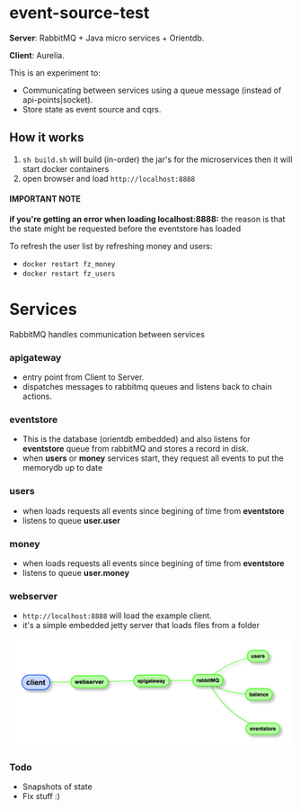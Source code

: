 # event-source-test
**Server**: RabbitMQ + Java micro services + Orientdb.

**Client**: Aurelia.

This is an experiment to:
- Communicating between services using a queue message (instead of api-points|socket).
- Store state as event source and cqrs.

## How it works
1. `sh build.sh` will build (in-order) the jar's for the microservices then it will start docker containers
2. open browser and load `http://localhost:8888`

#### IMPORTANT NOTE
**if you're getting an error when loading localhost:8888:**
the reason is that the state might be requested before the eventstore has loaded

To refresh the user list by refreshing money and users:
- `docker restart fz_money` 
- `docker restart fz_users`

# Services
RabbitMQ handles communication between services

### apigateway
- entry point from Client to Server.
- dispatches messages to rabbitmq queues and listens back to chain actions.

### eventstore
- This is the database (orientdb embedded) and also listens for **eventstore** queue from rabbitMQ and stores a record in disk.
- when **users** or **money** services start, they request all events to put the memorydb up to date

### users
- when loads requests all events since begining of time from **eventstore**
- listens to queue **user.user**

### money
- when loads requests all events since begining of time from **eventstore**
- listens to queue **user.money**

### webserver
- `http://localhost:8888` will load the example client.
- it's a simple embedded jetty server that loads files from a folder

![Image](resources/server-setup.png)

### Todo
- Snapshots of state
- Fix stuff :)
